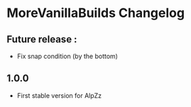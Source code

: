 # MoreVanillaBuilds Changelog

## Future release :
 - Fix snap condition (by the bottom)

## 1.0.0
 - First stable version for AlpZz
